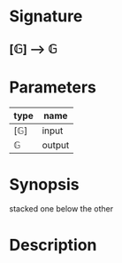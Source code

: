 # Signature
## [𝔾] ⟶ 𝔾

# Parameters

| type | name |
|------|------|
|[𝔾]|input|
|𝔾|output|

# Synopsis
stacked one below the other

# Description
